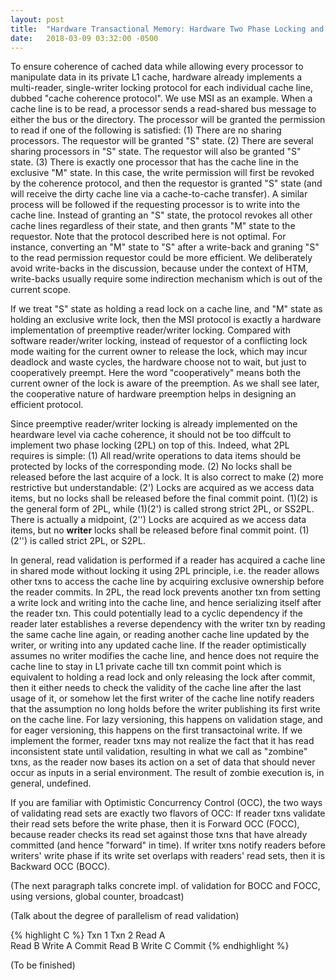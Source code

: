 ```yaml
---
layout: post
title:  "Hardware Transactional Memory: Hardware Two Phase Locking and Optimistic Concurrency Control"
date:   2018-03-09 03:32:00 -0500
---
```





To ensure coherence of cached data while allowing every processor to manipulate data in its private L1 cache, hardware already implements 
a multi-reader, single-writer locking protocol for each individual cache line, dubbed "cache coherence protocol". We use MSI as 
an example. When a cache line is to be read, a processor sends a read-shared bus message to either the bus or the directory. The processor
will be granted the permission to read if one of the following is satisfied: (1) There are no sharing processors. The requestor will be
granted "S" state. (2) There are several sharing processors in "S" state. The requestor will also be granted "S" state. (3) There is 
exactly one processor that has the cache line in the exclusive "M" state. In this case, the write permission will first be revoked by the 
coherence protocol, and then the requestor is granted "S" state (and will receive the dirty cache line via a cache-to-cache transfer). A 
similar process will be followed 
if the requesting processor is to write into the cache line. Instead of granting an "S" state, the protocol revokes all other cache lines 
regardless of their state, and then grants "M" state to the requestor. Note that the protocol described here is not optimal.
For instance, converting an "M" state to "S" after a write-back and graning "S" to the read permission requestor could be more efficient. 
We deliberately avoid write-backs in the discussion, because under the context of HTM, write-backs usually require some indirection 
mechanism which is out of the current scope.

If we treat "S" state as holding a read lock on a cache line, and "M" state as holding an exclusive write lock, then the MSI 
protocol is exactly a hardware implementation of preemptive reader/writer locking. Compared with software reader/writer locking,
instead of requestor of a conflicting lock mode waiting for the current owner to release the lock, which may incur deadlock and 
waste cycles, the hardware choose not to wait, but just to cooperatively preempt. Here the word "cooperatively" means both the 
current owner of the lock is aware of the preemption. As we shall see later, the cooperative nature of hardware preemption
helps in designing an efficient protocol.

Since preemptive reader/writer locking is already implemented on the heardware level via cache coherence, it should not be too
diffcult to implement two phase locking (2PL) on top of this. Indeed, what 2PL requires is simple: (1) All read/write operations
to data items should be protected by locks of the corresponding mode. (2) No locks shall be released before the last acquire of
a lock. It is also correct to make (2) more restrictive but understandable: (2') Locks are acquired 
as we access data items, but no locks shall be released before the final commit point. (1)(2) is the general form of 2PL, while
(1)(2') is called strong strict 2PL, or SS2PL. There is actually a midpoint, (2'') Locks are acquired as we access
data items, but no **writer** locks shall be released before final commit point. (1)(2'') is called strict 2PL, or S2PL.

In general, read validation is performed if a reader has acquired a cache line in shared mode without locking it using 2PL
principle, i.e. the reader allows other txns to access the cache line by acquiring exclusive ownership before the reader commits. 
In 2PL, the read lock prevents another txn from setting a write lock and writing into the cache line, and hence 
serializing itself after the reader txn. This could potentially lead to a cyclic dependency if the reader later establishes a reverse 
dependency with the writer txn by reading the same cache line again, or reading another cache line updated by the writer, 
or writing into any updated cache line. If the reader optimistically assumes no writer modifies the cache line, and hence
does not require the cache line to stay in L1 private cache till txn commit point which is equivalent to holding a read lock and 
only releasing the lock after commit, then it either 
needs to check the validity of the cache line after the last usage of it, or 
somehow let the first writer of the cache line notify readers that the assumption no long holds before the writer publishing its first 
write on the cache line. For lazy versioning, this happens on validation stage, and for eager versioning, this happens on the first 
transactoinal write. If we implement the former, reader txns may not realize the fact that it has read inconsistent state until 
validation, resulting in what we call as "zombine" txns, as the reader now bases its action on a set of data that should never
occur as inputs in a serial environment. The result of zombie execution is, in general, undefined.

If you are familiar with Optimistic Concurrency Control (OCC), the two ways of validating read sets are exactly
two flavors of OCC: If reader txns validate their read sets before the write phase, then it is Forward OCC (FOCC), because reader 
checks its read set against those txns that have already committed (and hence "forward" in time). If writer txns 
notify readers before writers' write phase if its write set overlaps with readers' read sets, then it is Backward OCC (BOCC).

(The next paragraph talks concrete impl. of validation for BOCC and FOCC, using versions, global counter, broadcast)

(Talk about the degree of parallelism of read validation)

{% highlight C %}
 Txn 1               Txn 2
Read  A      
                    Read  B
                    Write A
                    Commit
Read  B
Write C
Commit
{% endhighlight %}

(To be finished)